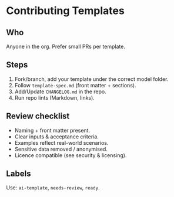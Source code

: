 # Contributing Templates

## Who
Anyone in the org. Prefer small PRs per template.

## Steps
1. Fork/branch, add your template under the correct model folder.
2. Follow `template-spec.md` (front matter + sections).
3. Add/Update `CHANGELOG.md` in the repo.
4. Run repo lints (Markdown, links).

## Review checklist
- Naming + front matter present.
- Clear inputs & acceptance criteria.
- Examples reflect real-world scenarios.
- Sensitive data removed / anonymised.
- Licence compatible (see security & licensing).

## Labels
Use: `ai-template`, `needs-review`, `ready`.
